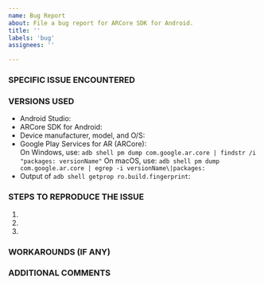 ```yaml
---
name: Bug Report
about: File a bug report for ARCore SDK for Android.
title: ''
labels: 'bug'
assignees: ''

---
```



### SPECIFIC ISSUE ENCOUNTERED


### VERSIONS USED
- Android Studio: 
- ARCore SDK for Android: 
- Device manufacturer, model, and O/S: 
- Google Play Services for AR (ARCore):  
  On Windows, use: `adb shell pm dump com.google.ar.core | findstr /i "packages: versionName"`
  On macOS, use: `adb shell pm dump com.google.ar.core | egrep -i versionName\|packages:`
- Output of `adb shell getprop ro.build.fingerprint`: 


### STEPS TO REPRODUCE THE ISSUE
 1.
 1.
 1.


### WORKAROUNDS (IF ANY)


### ADDITIONAL COMMENTS

